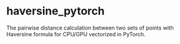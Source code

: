 # haversine_pytorch
The pairwise distance calculation between two sets of points with Haversine formula for CPU/GPU vectorized in PyTorch.
